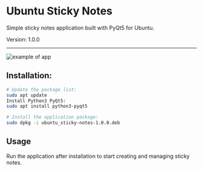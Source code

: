 # Ubuntu Sticky Notes

Simple sticky notes application built with PyQt5 for Ubuntu.

Version: 1.0.0
_______________

![example of app](https://github.com/pavel-glukhov/ubuntu_sticky_notes/blob/main/pic/example_1.0.0.png)

## Installation:


```bash
# Update the package list:
sudo apt update
Install Python3 PyQt5:
sudo apt install python3-pyqt5
```


```bash
# Install the application package:
sudo dpkg -i ubuntu_sticky-notes-1.0.0.deb
```
## Usage
Run the application after installation to start creating and managing sticky notes.